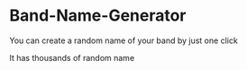# Band-Name-Generator
You can create a random name of your band by just one click

It has thousands of random name 
